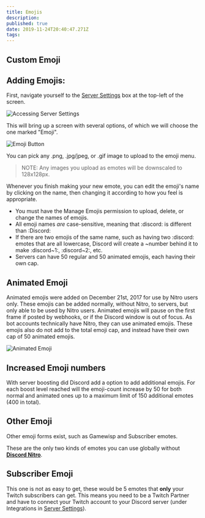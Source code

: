 ```yaml
---
title: Emojis
description: 
published: true
date: 2019-11-24T20:40:47.271Z
tags: 
---
```


<!-- SUBTITLE: A picture is worth a thousand words, so why not have your very own emojis? Thankfully, Discord includes a quick and easy way to add pretty much any image as a custom emote!-->

## Custom Emoji

## **Adding Emojis:**
First, navigate yourself to the [Server Settings](/server-settings) box at the top-left of the screen.

![Accessing Server Settings](https://raw.githubusercontent.com/DiscordiaWiki/wiki/master/uploads/server-settings/accessing-server-settings.gif "Accessing Server Settings")

This will bring up a screen with several options, of which we will choose the one marked "Emoji".

![Emoji Button](https://raw.githubusercontent.com/DiscordiaWiki/wiki/master/uploads/emoji/emoji-button.gif "Emoji Button")

You can pick any .png, .jpg/jpeg, or .gif image to upload to the emoji menu.

> NOTE: Any images you upload as emotes will be downscaled to 128x128px.

Whenever you finish making your new emote, you can edit the emoji's name by clicking on the name, then changing it according to how you feel is appropriate.

* You must have the Manage Emojis permission to upload, delete, or change the names of emojis.
* All emoji names *are* case-sensitive, meaning that :discord: is different than :Discord:
* If there are two emojis of the same name, such as having two :discord: emotes that are all lowercase, Discord will create a ~number behind it to make :discord~1:, :discord~2:, etc.
* Servers can have 50 regular and 50 animated emojis, each having their own cap.

## Animated Emoji

Animated emojis were added on December 21st, 2017 for use by Nitro users only. These emojis can be added normally, without Nitro, to servers, but only able to be used by Nitro users. Animated emojis will pause on the first frame if posted by webhooks, or if the Discord window is out of focus. As bot accounts technically have Nitro, they can use animated emojis. These emojis also do not add to the total emoji cap, and instead have their own cap of 50 animated emojis.

![Animated Emoji](https://raw.githubusercontent.com/DiscordiaWiki/wiki/master/uploads/emoji/animated-emoji.gif "Animated Emoji")

## Increased Emoji numbers
With server boosting did Discord add a option to add additional emojis.
For each boost level reached will the emoji-count increase by 50 for both normal and animated ones up to a maximum limit of 150 additional emotes (400 in total).

## Other Emoji
Other emoji forms exist, such as Gamewisp and Subscriber emotes.

These are the only two kinds of emotes you can use globally without [**Discord Nitro**](/nitro).

## Subscriber Emoji

This one is not as easy to get, these would be 5 emotes that **only** your Twitch subscribers can get. This means you need to be a Twitch Partner and have to connect your Twitch account to your Discord server (under Integrations in [Server Settings](/server-settings)).
